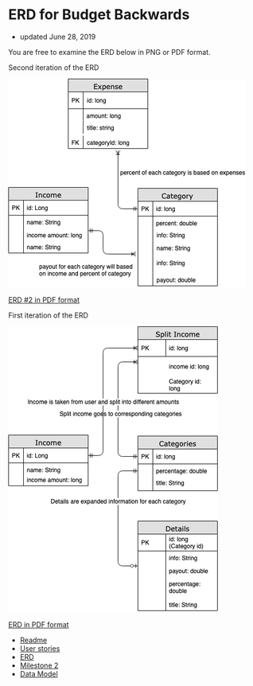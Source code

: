 # ERD for Budget Backwards
+ updated June 28, 2019

You are free to examine the ERD below in PNG or PDF format.

Second iteration of the ERD

![ERD png](budget_erd_2.png)

[ERD #2 in PDF format](budget_erd_2.pdf) 




First iteration of the ERD

![ERD png](budget_erd.png)

[ERD in PDF format](budget_erd.pdf) 

+ [Readme](https://treypage.github.io/budget-backwards/)
+ [User stories](user-stories.md)
+ [ERD](ERD.md)
+ [Milestone 2](milestone-2.md)
+ [Data Model](docs/data-model.md)

